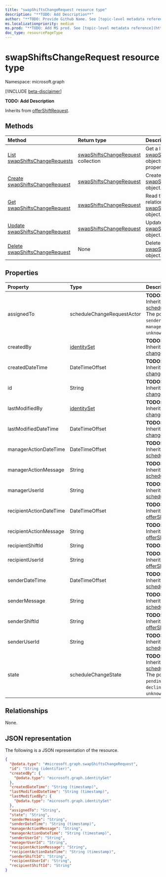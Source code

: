 ```yaml
---
title: "swapShiftsChangeRequest resource type"
description: "**TODO: Add Description**"
author: "**TODO: Provide Github Name. See [topic-level metadata reference](https://msgo.azurewebsites.net/add/document/guidelines/metadata.html#topic-level-metadata)**"
ms.localizationpriority: medium
ms.prod: "**TODO: Add MS prod. See [topic-level metadata reference](https://msgo.azurewebsites.net/add/document/guidelines/metadata.html#topic-level-metadata)**"
doc_type: resourcePageType
---
```


# swapShiftsChangeRequest resource type

Namespace: microsoft.graph

[!INCLUDE [beta-disclaimer](../../includes/beta-disclaimer.md)]

**TODO: Add Description**


Inherits from [offerShiftRequest](../resources/offershiftrequest.md).

## Methods
|Method|Return type|Description|
|:---|:---|:---|
|[List swapShiftsChangeRequests](../api/swapshiftschangerequest-list.md)|[swapShiftsChangeRequest](../resources/swapshiftschangerequest.md) collection|Get a list of the [swapShiftsChangeRequest](../resources/swapshiftschangerequest.md) objects and their properties.|
|[Create swapShiftsChangeRequest](../api/swapshiftschangerequest-create.md)|[swapShiftsChangeRequest](../resources/swapshiftschangerequest.md)|Create a new [swapShiftsChangeRequest](../resources/swapshiftschangerequest.md) object.|
|[Get swapShiftsChangeRequest](../api/swapshiftschangerequest-get.md)|[swapShiftsChangeRequest](../resources/swapshiftschangerequest.md)|Read the properties and relationships of a [swapShiftsChangeRequest](../resources/swapshiftschangerequest.md) object.|
|[Update swapShiftsChangeRequest](../api/swapshiftschangerequest-update.md)|[swapShiftsChangeRequest](../resources/swapshiftschangerequest.md)|Update the properties of a [swapShiftsChangeRequest](../resources/swapshiftschangerequest.md) object.|
|[Delete swapShiftsChangeRequest](../api/swapshiftschangerequest-delete.md)|None|Deletes a [swapShiftsChangeRequest](../resources/swapshiftschangerequest.md) object.|

## Properties
|Property|Type|Description|
|:---|:---|:---|
|assignedTo|scheduleChangeRequestActor|**TODO: Add Description** Inherited from [scheduleChangeRequest](../resources/schedulechangerequest.md). The possible values are: `sender`, `recipient`, `manager`, `system`, `unknownFutureValue`.|
|createdBy|[identitySet](../resources/identityset.md)|**TODO: Add Description** Inherited from [changeTrackedEntity](../resources/changetrackedentity.md).|
|createdDateTime|DateTimeOffset|**TODO: Add Description** Inherited from [changeTrackedEntity](../resources/changetrackedentity.md).|
|id|String|**TODO: Add Description** Inherited from [changeTrackedEntity](../resources/changetrackedentity.md).|
|lastModifiedBy|[identitySet](../resources/identityset.md)|**TODO: Add Description** Inherited from [changeTrackedEntity](../resources/changetrackedentity.md).|
|lastModifiedDateTime|DateTimeOffset|**TODO: Add Description** Inherited from [changeTrackedEntity](../resources/changetrackedentity.md).|
|managerActionDateTime|DateTimeOffset|**TODO: Add Description** Inherited from [scheduleChangeRequest](../resources/schedulechangerequest.md).|
|managerActionMessage|String|**TODO: Add Description** Inherited from [scheduleChangeRequest](../resources/schedulechangerequest.md).|
|managerUserId|String|**TODO: Add Description** Inherited from [scheduleChangeRequest](../resources/schedulechangerequest.md).|
|recipientActionDateTime|DateTimeOffset|**TODO: Add Description** Inherited from [offerShiftRequest](../resources/offershiftrequest.md).|
|recipientActionMessage|String|**TODO: Add Description** Inherited from [offerShiftRequest](../resources/offershiftrequest.md).|
|recipientShiftId|String|**TODO: Add Description**|
|recipientUserId|String|**TODO: Add Description** Inherited from [offerShiftRequest](../resources/offershiftrequest.md).|
|senderDateTime|DateTimeOffset|**TODO: Add Description** Inherited from [scheduleChangeRequest](../resources/schedulechangerequest.md).|
|senderMessage|String|**TODO: Add Description** Inherited from [scheduleChangeRequest](../resources/schedulechangerequest.md).|
|senderShiftId|String|**TODO: Add Description** Inherited from [offerShiftRequest](../resources/offershiftrequest.md).|
|senderUserId|String|**TODO: Add Description** Inherited from [scheduleChangeRequest](../resources/schedulechangerequest.md).|
|state|scheduleChangeState|**TODO: Add Description** Inherited from [scheduleChangeRequest](../resources/schedulechangerequest.md). The possible values are: `pending`, `approved`, `declined`, `unknownFutureValue`.|

## Relationships
None.

## JSON representation
The following is a JSON representation of the resource.
<!-- {
  "blockType": "resource",
  "keyProperty": "id",
  "@odata.type": "microsoft.graph.swapShiftsChangeRequest",
  "baseType": "Microsoft.Teams.Shifts.offerShiftRequest",
  "openType": false
}
-->
``` json
{
  "@odata.type": "#microsoft.graph.swapShiftsChangeRequest",
  "id": "String (identifier)",
  "createdBy": {
    "@odata.type": "microsoft.graph.identitySet"
  },
  "createdDateTime": "String (timestamp)",
  "lastModifiedDateTime": "String (timestamp)",
  "lastModifiedBy": {
    "@odata.type": "microsoft.graph.identitySet"
  },
  "assignedTo": "String",
  "state": "String",
  "senderMessage": "String",
  "senderDateTime": "String (timestamp)",
  "managerActionMessage": "String",
  "managerActionDateTime": "String (timestamp)",
  "senderUserId": "String",
  "managerUserId": "String",
  "recipientActionMessage": "String",
  "recipientActionDateTime": "String (timestamp)",
  "senderShiftId": "String",
  "recipientUserId": "String",
  "recipientShiftId": "String"
}
```

